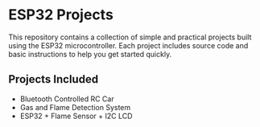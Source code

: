 # ESP32 Projects

This repository contains a collection of simple and practical projects built using the ESP32 microcontroller. Each project includes source code and basic instructions to help you get started quickly.

## Projects Included

- Bluetooth Controlled RC Car  
- Gas and Flame Detection System
- ESP32 + Flame Sensor + I2C LCD

